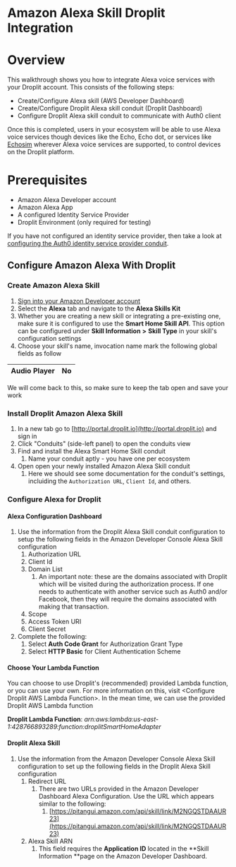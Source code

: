 # Amazon Alexa Skill Droplit Integration

# Overview

This walkthrough shows you how to integrate Alexa voice services with your Droplit account. This consists of the following steps:

* Create/Configure Alexa skill \(AWS Developer Dashboard\)
* Create/Configure Droplit Alexa skill conduit \(Droplit Dashboard\)
* Configure Droplit Alexa skill conduit to communicate with Auth0 client 

Once this is completed, users in your ecosystem will be able to use Alexa voice services though devices like the Echo, Echo dot, or services like [Echosim](https://echosim.io/welcome?next=%2F) wherever Alexa voice services are supported, to control devices on the Droplit platform.

# Prerequisites

* Amazon Alexa Developer account
* Amazon Alexa App
* A configured Identity Service Provider
* Droplit Environment \(only required for testing\)

If you have not configured an identity service provider, then take a look at [configuring the Auth0 identity service provider conduit](https://ferrantejake.gitbooks.io/braindump/content/droplit-installing-identity-provider-conduit.html).

## Configure Amazon Alexa With Droplit

### Create Amazon Alexa Skill

1. [Sign into your Amazon Developer account](https://developer.amazon.com)
2. Select the **Alexa** tab and navigate to the **Alexa Skills Kit** 
3. Whether you are creating a new skill or integrating a pre-existing one, make sure it is configured to use the **Smart Home Skill API**. This option can be configured under **Skill Information** **&gt;** **Skill Type** in your skill's configuration settings
4. Choose your skill's name, invocation name mark the following global fields as follow

| Audio Player | No |
| :--- | :--- |




We will come back to this, so make sure to keep the tab open and save your work

### Install Droplit Amazon Alexa Skill

1. In a new tab go to [http://portal.droplit.io](http://portal.droplit.io) and sign in
2. Click "Conduits" \(side-left panel\) to open the conduits view
3. Find and install the Alexa Smart Home Skill conduit
   1. Name your conduit aptly - you have one per ecosystem
4. Open open your newly installed Amazon Alexa Skill conduit
   1. Here we should see some documentation for the conduit's settings, incluiding the `Authorization URL`, `Client Id`, and others.

### Configure Alexa for Droplit

#### Alexa Configuration Dashboard

1. Use the information from the Droplit Alexa Skill conduit configuration to setup the following fields in the Amazon Developer Console Alexa Skill configuration
   1. Authorization URL
   2. Client Id
   3. Domain List
      1. An important note: these are the domains associated with Droplit which will be visited during the authorization process. If one needs to authenticate with another service such as Auth0 and/or Facebook, then they will require the domains associated with making that transaction.
   4. Scope
   5. Access Token URI
   6. Client Secret
2. Complete the following:
   1. Select **Auth Code Grant** for Authorization Grant Type
   2. Select **HTTP Basic** for Client Authentication Scheme

#### Choose Your Lambda Function

You can choose to use Droplit's \(recommended\) provided Lambda function, or you can use your own. For more information on this, visit &lt;Configure Droplit AWS Lambda Function&gt;. In the mean time, we can use the provided Droplit AWS Lambda function

**Droplit Lambda Function**: _arn:aws:lambda:us-east-1:428766893289:function:droplitSmartHomeAdapter_

#### Droplit Alexa Skill

1. Use the information from the Amazon Developer Console Alexa Skill configuration to set up the following fields in the Droplit Alexa Skill configuration
   1. Redirect URL
      1. There are two URLs provided in the Amazon Developer Dashboard Alexa Configuration. Use the URL which appears similar to the following:
         1. [https://pitangui.amazon.com/api/skill/link/M2NGQSTDAAUR23](https://pitangui.amazon.com/api/skill/link/M2NGQSTDAAUR23)
   2. Alexa Skill ARN
      1. This field requires the **Application ID** located in the **Skill Information **page on the Amazon Developer Dashboard.



